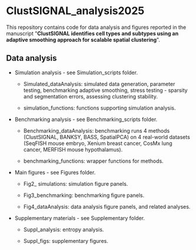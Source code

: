 # ClustSIGNAL_analysis2025

This repository contains code for data analysis and figures reported in the manuscript "**ClustSIGNAL identifies cell types and subtypes using an adaptive smoothing approach for scalable spatial clustering**".

## Data analysis

-   Simulation analysis - see Simulation_scripts folder.

    -   Simulated_dataAnalysis: simulated data generation, parameter testing, benchmarking adaptive smoothing, stress testing - sparsity and segmentation errors, assessing clustering stability.

    -   simulation_functions: functions supporting simulation analysis.

-   Benchmarking analysis - see Benchmarking_scripts folder.

    -   Benchmarking_dataAnalysis: benchmarking runs 4 methods (ClustSIGNAL, BANKSY, BASS, SpatialPCA) on 4 real-world datasets (SeqFISH mouse embryo, Xenium breast cancer, CosMx lung cancer, MERFISH mouse hypothalamus).

    -   benchmarking_functions: wrapper functions for methods.

-   Main figures - see Figures folder.

    -   Fig2\_ simulations: simulation figure panels.

    -   Fig3_benchmarking: benchmarking figure panels.

    -   Fig4_dataAnalysis: data analysis figure panels, and related analyses.

-   Supplementary materials - see Supplementary folder.

    -   Suppl_analysis: entropy analysis.

    -   Suppl_figs: supplementary figures.
